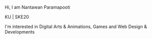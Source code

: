 Hi, I am Nantawan Paramapooti

KU | SKE20

I'm interested in Digital Arts & Animations, Games and Web Design & Developments


<!---
Karczel/Karczel is a ✨ special ✨ repository because its `README.md` (this file) appears on your GitHub profile.
You can click the Preview link to take a look at your changes.
--->
